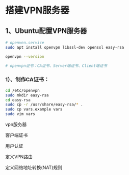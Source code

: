 # 搭建VPN服务器

## 1、Ubuntu配置VPN服务器

```bash
# openven.service
sudo apt install openvpn libssl-dev openssl easy-rsa

openvpn --version

# openvpn证书：CA证书、Server端证书、Client端证书
```

### 1）、制作CA证书：

```bash
cd /etc/openvpn
sudo mkdir easy-rsa
cd easy-rsa
sudo cp -r /usr/share/easy-rsa/* .
sudo cp vars.example vars
sudo vim vars
```







vpn服务器

客户端证书

用户认证

定义VPN路由

定义网络地址转换(NAT)规则